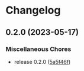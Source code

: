 # Changelog

## 0.2.0 (2023-05-17)


### Miscellaneous Chores

* release 0.2.0 ([5a5f46f](https://github.com/FruitieX/tuya-mqtt/commit/5a5f46f3749d411d273e52882f5d18acd37322c6))
